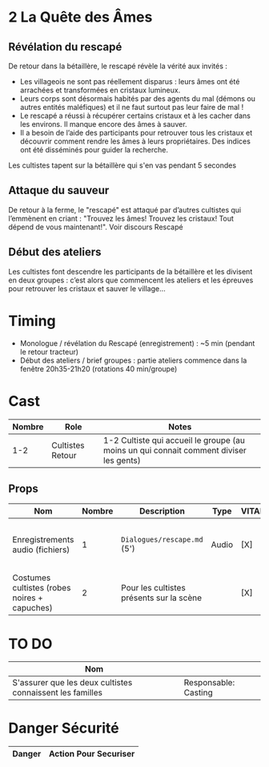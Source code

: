 # 2 La Quête des Âmes

## Révélation du rescapé

De retour dans la bétaillère, le rescapé révèle la vérité aux invités :

- Les villageois ne sont pas réellement disparus : leurs âmes ont été arrachées et transformées en cristaux lumineux.
- Leurs corps sont désormais habités par des agents du mal (démons ou autres entités maléfiques) et il ne faut surtout pas leur faire de mal !
- Le rescapé a réussi à récupérer certains cristaux et à les cacher dans les environs. Il manque encore des âmes à sauver.
- Il a besoin de l’aide des participants pour retrouver tous les cristaux et découvrir comment rendre les âmes à leurs propriétaires. Des indices ont été disséminés pour guider la recherche.

Les cultistes tapent sur la bétaillère qui s'en vas pendant 5 secondes

## Attaque du sauveur

De retour à la ferme, le "rescapé" est attaqué par d’autres cultistes qui l’emmènent en criant : "Trouvez les âmes! Trouvez les cristaux! Tout dépend de vous maintenant!". Voir discours Rescapé

## Début des ateliers

Les cultistes font descendre les participants de la bétaillère et les divisent en deux groupes : c’est alors que commencent les ateliers et les épreuves pour retrouver les cristaux et sauver le village…

# Timing

- Monologue / révélation du Rescapé (enregistrement) : ~5 min (pendant le retour tracteur)
- Début des ateliers / brief groupes : partie ateliers commence dans la fenêtre 20h35-21h20 (rotations 40 min/groupe)
# Cast
| Nombre | Role             | Notes                                                                                  |
| ------ | ---------------- | -------------------------------------------------------------------------------------- |
| 1-2    | Cultistes Retour | 1-2 Cultiste qui accueil le groupe (au moins un qui connait comment diviser les gents) |

## Props
| Nom                                          | Nombre | Description                              | Type  | VITAL | Notes                                      |
| -------------------------------------------- | ------ | ---------------------------------------- | ----- | ----- | ------------------------------------------ |
| Enregistrements audio (fichiers)             | 1      | `Dialogues/rescape.md` (5')              | Audio | [X]   | Message 4-5 min diffusé dans la bétaillère |
| Costumes cultistes (robes noires + capuches) | 2      | Pour les cultistes présents sur la scène |       | [X]   |                                            |

# TO DO
| Nom                                                       |                      |
| --------------------------------------------------------- | -------------------- |
| S'assurer que les deux cultistes connaissent les familles | Responsable: Casting |

# Danger Sécurité
| Danger | Action Pour Securiser |
| ------ | --------------------- |
